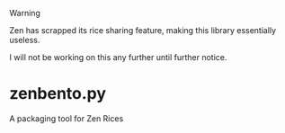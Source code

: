 > [!WARNING]
> Zen has scrapped its rice sharing feature, making this library essentially useless.
>
> I will not be working on this any further until further notice.

# zenbento.py
A packaging tool for Zen Rices
